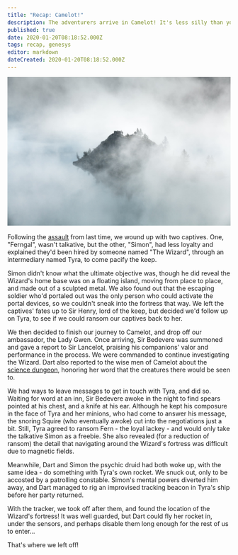 ```yaml
---
title: "Recap: Camelot!"
description: The adventurers arrive in Camelot! It's less silly than you think though
published: true
date: 2020-01-20T08:18:52.000Z
tags: recap, genesys
editor: markdown
dateCreated: 2020-01-20T08:18:52.000Z
---
```


![Featured Image](recap-camelot.jpg)

Following the [assault](/recap-assault-on-the-march-keep/) from last time, we wound up with two captives. One, "Ferngal", wasn't talkative, but the other, "Simon", had less loyalty and explained they'd been hired by someone named "The Wizard", through an intermediary named Tyra, to come pacify the keep.

Simon didn't know what the ultimate objective was, though he did reveal the Wizard's home base was on a floating island, moving from place to place, and made out of a sculpted metal. We also found out that the escaping soldier who'd portaled out was the only person who could activate the portal devices, so we couldn't sneak into the fortress that way. We left the captives' fates up to Sir Henry, lord of the keep, but decided we'd follow up on Tyra, to see if we could ransom our captives back to her.

We then decided to finish our journey to Camelot, and drop off our ambassador, the Lady Gwen. Once arriving, Sir Bedevere was summoned and gave a report to Sir Lancelot, praising his companions' valor and performance in the process. We were commanded to continue investigating the Wizard. Dart also reported to the wise men of Camelot about the [science dungeon](/recap-king-crabbes-dungeon-crawl/), honoring her word that the creatures there would be seen to.

We had ways to leave messages to get in touch with Tyra, and did so. Waiting for word at an inn, Sir Bedevere awoke in the night to find spears pointed at his chest, and a knife at his ear. Although he kept his composure in the face of Tyra and her minions, who had come to answer his message, the snoring Squire (who eventually awoke) cut into the negotiations just a bit. Still, Tyra agreed to ransom Fern - the loyal lackey - and would only take the talkative Simon as a freebie. She also revealed (for a reduction of ransom) the detail that navigating around the Wizard's fortress was difficult due to magnetic fields.

Meanwhile, Dart and Simon the psychic druid had both woke up, with the same idea - do something with Tyra's own rocket. We snuck out, only to be accosted by a patrolling constable. Simon's mental powers diverted him away, and Dart managed to rig an improvised tracking beacon in Tyra's ship before her party returned.

With the tracker, we took off after them, and found the location of the Wizard's fortress! It was well guarded, but Dart could fly her rocket in, under the sensors, and perhaps disable them long enough for the rest of us to enter...

That's where we left off!


    